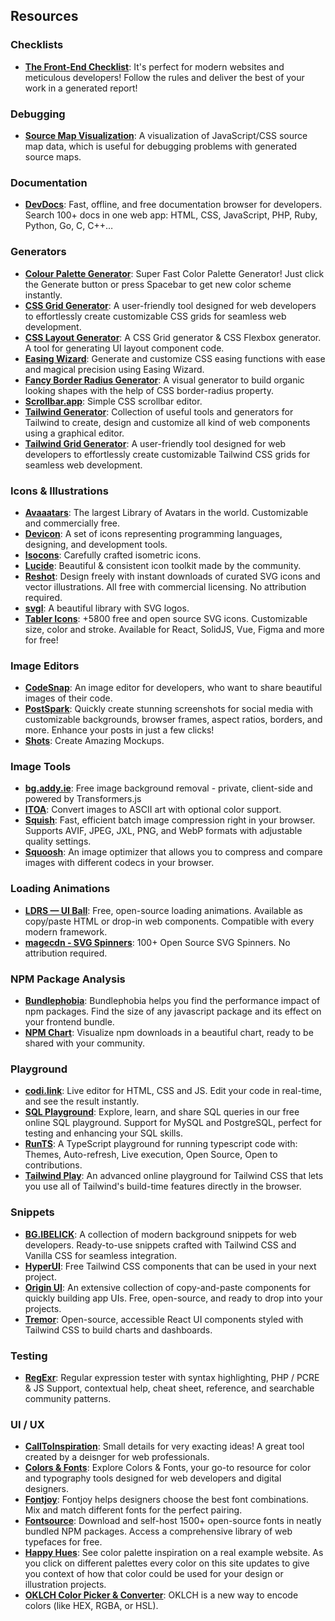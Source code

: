 ## Resources

### Checklists

- **[The Front-End Checklist](https://frontendchecklist.io/)**: It's perfect for modern websites and meticulous developers! Follow the rules and deliver the best of your work in a generated report!

### Debugging

- **[Source Map Visualization](https://evanw.github.io/source-map-visualization/)**: A visualization of JavaScript/CSS source map data, which is useful for debugging problems with generated source maps.

### Documentation

- **[DevDocs](https://devdocs.io/)**: Fast, offline, and free documentation browser for developers. Search 100+ docs in one web app: HTML, CSS, JavaScript, PHP, Ruby, Python, Go, C, C++…

### Generators

- **[Colour Palette Generator](https://www.colourpalettegenerator.com/)**: Super Fast Color Palette Generator! Just click the Generate button or press Spacebar to get new color scheme instantly.
- **[CSS Grid Generator](https://cssgridgenerator.io/)**: A user-friendly tool designed for web developers to effortlessly create customizable CSS grids for seamless web development.
- **[CSS Layout Generator](https://layout.bradwoods.io/)**: A CSS Grid generator & CSS Flexbox generator. A tool for generating UI layout component code.
- **[Easing Wizard](https://easingwizard.com/)**: Generate and customize CSS easing functions with ease and magical precision using Easing Wizard.
- **[Fancy Border Radius Generator](https://9elements.github.io/fancy-border-radius/)**: A visual generator to build organic looking shapes with the help of CSS border-radius property.
- **[Scrollbar.app](https://scrollbar.app/)**: Simple CSS scrollbar editor.
- **[Tailwind Generator](https://tailwind-generator.com/)**: Collection of useful tools and generators for Tailwind to create, design and customize all kind of web components using a graphical editor.
- **[Tailwind Grid Generator](https://www.tailwindgen.com/)**: A user-friendly tool designed for web developers to effortlessly create customizable Tailwind CSS grids for seamless web development.

### Icons & Illustrations

- **[Avaaatars](https://www.avaaatars.com/)**: The largest Library of Avatars in the world. Customizable and commercially free.
- **[Devicon](https://devicon.dev/)**: A set of icons representing programming languages, designing, and development tools.
- **[Isocons](https://www.isocons.app/)**: Carefully crafted isometric icons.
- **[Lucide](https://lucide.dev/)**: Beautiful & consistent icon toolkit made by the community.
- **[Reshot](https://www.reshot.com/)**: Design freely with instant downloads of curated SVG icons and vector illustrations. All free with commercial licensing. No attribution required.
- **[svgl](https://svgl.app/)**: A beautiful library with SVG logos.
- **[Tabler Icons](https://tabler.io/icons)**: +5800 free and open source SVG icons. Customizable size, color and stroke. Available for React, SolidJS, Vue, Figma and more for free!

### Image Editors

- **[CodeSnap](https://codesnap.dev/)**: An image editor for developers, who want to share beautiful images of their code.
- **[PostSpark](https://postspark.app/)**: Quickly create stunning screenshots for social media with customizable backgrounds, browser frames, aspect ratios, borders, and more. Enhance your posts in just a few clicks!
- **[Shots](https://shots.so/)**: Create Amazing Mockups.

### Image Tools

- **[bg.addy.ie](https://bg.addy.ie/)**: Free image background removal - private, client-side and powered by Transformers.js
- **[ITOA](https://itoa.hex.dance/)**: Convert images to ASCII art with optional color support.
- **[Squish](https://squish.addy.ie/)**: Fast, efficient batch image compression right in your browser. Supports AVIF, JPEG, JXL, PNG, and WebP formats with adjustable quality settings.
- **[Squoosh](https://squoosh.app/)**: An image optimizer that allows you to compress and compare images with different codecs in your browser.

### Loading Animations

- **[LDRS — UI Ball](https://uiball.com/ldrs/)**: Free, open-source loading animations. Available as copy/paste HTML or drop-in web components. Compatible with every modern framework.
- **[magecdn - SVG Spinners](https://magecdn.com/tools/svg-loaders)**: 100+ Open Source SVG Spinners. No attribution required.

### NPM Package Analysis

- **[Bundlephobia](https://bundlephobia.com/)**: Bundlephobia helps you find the performance impact of npm packages. Find the size of any javascript package and its effect on your frontend bundle.
- **[NPM Chart](https://npm.chart.dev/)**: Visualize npm downloads in a beautiful chart, ready to be shared with your community.

### Playground

- **[codi.link](https://codi.link/)**: Live editor for HTML, CSS and JS. Edit your code in real-time, and see the result instantly.
- **[SQL Playground](https://sqlplayground.app/)**: Explore, learn, and share SQL queries in our free online SQL playground. Support for MySQL and PostgreSQL, perfect for testing and enhancing your SQL skills.
- **[RunTS](https://runts.acbc.dev/)**: A TypeScript playground for running typescript code with: Themes, Auto-refresh, Live execution, Open Source, Open to contributions.
- **[Tailwind Play](https://play.tailwindcss.com/)**: An advanced online playground for Tailwind CSS that lets you use all of Tailwind's build-time features directly in the browser.

### Snippets

- **[BG.IBELICK](https://bg.ibelick.com/)**: A collection of modern background snippets for web developers. Ready-to-use snippets crafted with Tailwind CSS and Vanilla CSS for seamless integration.
- **[HyperUI](https://www.hyperui.dev/)**: Free Tailwind CSS components that can be used in your next project.
- **[Origin UI](https://originui.com/)**: An extensive collection of copy-and-paste components for quickly building app UIs. Free, open-source, and ready to drop into your projects.
- **[Tremor](https://tremor.so/)**: Open-source, accessible React UI components styled with Tailwind CSS to build charts and dashboards.

### Testing

- **[RegExr](https://regexr.com/)**: Regular expression tester with syntax highlighting, PHP / PCRE & JS Support, contextual help, cheat sheet, reference, and searchable community patterns.

### UI / UX

- **[CallToInspiration](https://calltoinspiration.com/)**: Small details for very exacting ideas! A great tool created by a deisnger for web professionals.
- **[Colors & Fonts](https://www.colorsandfonts.com/)**: Explore Colors & Fonts, your go-to resource for color and typography tools designed for web developers and digital designers.
- **[Fontjoy](https://fontjoy.com/)**: Fontjoy helps designers choose the best font combinations. Mix and match different fonts for the perfect pairing.
- **[Fontsource](https://fontsource.org/)**: Download and self-host 1500+ open-source fonts in neatly bundled NPM packages. Access a comprehensive library of web typefaces for free.
- **[Happy Hues](https://www.happyhues.co/)**: See color palette inspiration on a real example website. As you click on different palettes every color on this site updates to give you context of how that color could be used for your design or illustration projects.
- **[OKLCH Color Picker & Converter](https://oklch.com/)**: OKLCH is a new way to encode colors (like HEX, RGBA, or HSL).
